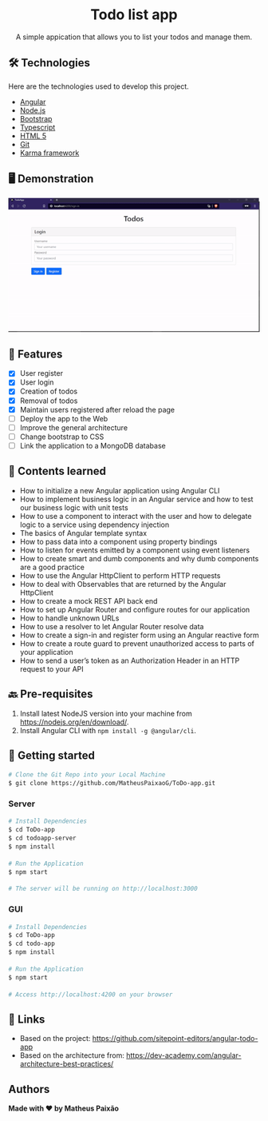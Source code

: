 <h1 align="center">Todo list app</h1>
 
<p align="center">A simple appication that allows you to list your todos and manage them.</p>
 
 
## 🛠  Technologies
 
Here are the technologies used to develop this project.
 
* [Angular](https://angular.io/)
* [Node.js](https://nodejs.org/en/)
* [Bootstrap](https://getbootstrap.com/)
* [Typescript](https://www.typescriptlang.org/)
* [HTML 5](https://developer.mozilla.org/en-US/docs/Glossary/HTML5)
* [Git](https://git-scm.com/)
* [Karma framework](https://karma-runner.github.io/6.3/index.html)
 
## 🖥 Demonstration
<p align="center"><img alt="TodoApp" title="#TodoApp" src="./assets/ToDo-app_gif.gif" /></p>


## 📲 Features

- [x] User register
- [x] User login
- [x] Creation of todos
- [x] Removal of todos
- [x] Maintain users registered after reload the page
- [ ] Deploy the app to the Web
- [ ] Improve the general architecture
- [ ] Change bootstrap to CSS
- [ ] Link the application to a MongoDB database

## 📖 Contents learned
* How to initialize a new Angular application using Angular CLI
* How to implement business logic in an Angular service and how to test our business logic with unit tests
* How to use a component to interact with the user and how to delegate logic to a service using dependency injection
* The basics of Angular template syntax
* How to pass data into a component using property bindings
* How to listen for events emitted by a component using event listeners
* How to create smart and dumb components and why dumb components are a good practice
* How to use the Angular HttpClient to perform HTTP requests
* How to deal with Observables that are returned by the Angular HttpClient
* How to create a mock REST API back end
* How to set up Angular Router and configure routes for our application
* How to handle unknown URLs
* How to use a resolver to let Angular Router resolve data
* How to create a sign-in and register form using an Angular reactive form
* How to create a route guard to prevent unauthorized access to parts of your application
* How to send a user’s token as an Authorization Header in an HTTP request to your API

## 🔙 Pre-requisites
1. Install latest NodeJS version into your machine from https://nodejs.org/en/download/.
2. Install Angular CLI with `npm install -g @angular/cli`.

## 🔰 Getting started
```bash
# Clone the Git Repo into your Local Machine
$ git clone https://github.com/MatheusPaixaoG/ToDo-app.git
```

###  Server
```bash
# Install Dependencies
$ cd ToDo-app
$ cd todoapp-server
$ npm install

# Run the Application
$ npm start

# The server will be running on http://localhost:3000
```

### GUI
```bash
# Install Dependencies
$ cd ToDo-app
$ cd todo-app
$ npm install

# Run the Application
$ npm start

# Access http://localhost:4200 on your browser
```
 
## 🔗 Links
 
  - Based on the project: https://github.com/sitepoint-editors/angular-todo-app 
  - Based on the architecture from: https://dev-academy.com/angular-architecture-best-practices/

 
## Authors
 
 **Made with ❤ by Matheus Paixão**
